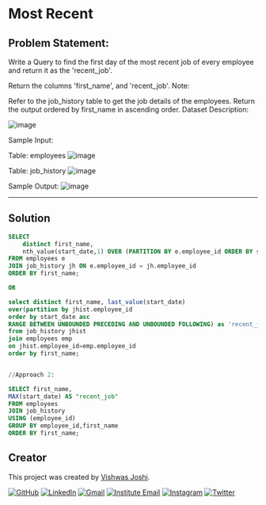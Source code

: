 # Most Recent

## Problem Statement:

Write a Query to find the first day of the most recent job of every employee and return it as the 'recent_job'.

Return the columns 'first_name', and 'recent_job'.
Note:

Refer to the job_history table to get the job details of the employees.
Return the output ordered by first_name in ascending order.
Dataset Description:

![image](https://github.com/vishwasjoshi2019/DSML/assets/98074283/70533d24-da1d-4362-beb9-3dbcd2293c81)

Sample Input:

Table: employees
![image](https://github.com/vishwasjoshi2019/DSML/assets/98074283/8ba391f5-43f3-4559-9adf-7b274a856a82)



Table: job_history
![image](https://github.com/vishwasjoshi2019/DSML/assets/98074283/2136f211-4a93-49c2-87ca-6ad9517abdf4)



Sample Output:
![image](https://github.com/vishwasjoshi2019/DSML/assets/98074283/7d2d4257-1c54-4b5f-8c9d-a70a722643b2)


---

## Solution

```sql
SELECT
    distinct first_name,
    nth_value(start_date,1) OVER (PARTITION BY e.employee_id ORDER BY start_date DESC) AS recent_job
FROM employees e
JOIN job_history jh ON e.employee_id = jh.employee_id
ORDER BY first_name;

OR

select distinct first_name, last_value(start_date)
over(partition by jhist.employee_id
order by start_date asc
RANGE BETWEEN UNBOUNDED PRECEDING AND UNBOUNDED FOLLOWING) as 'recent_job'
from job_history jhist
join employees emp 
on jhist.employee_id=emp.employee_id
order by first_name;


//Approach 2:

SELECT first_name, 
MAX(start_date) AS "recent_job" 
FROM employees 
JOIN job_history 
USING (employee_id) 
GROUP BY employee_id,first_name 
ORDER BY first_name;
```
## Creator

This project was created by [Vishwas Joshi](https://github.com/vishwasjoshi2019).


[![GitHub](https://img.shields.io/badge/GitHub-%40vishwasjoshi2019-blue)](https://github.com/vishwasjoshi2019)
[![LinkedIn](https://img.shields.io/badge/LinkedIn-%40vishwasjoshi2019-blue)](https://www.linkedin.com/in/vishwasjoshi2019/)
[![Gmail](https://img.shields.io/badge/Gmail-vishwasjoshi2019%40gmail.com-red)](mailto:vishwasjoshi2019@gmail.com)
[![Institute Email](https://img.shields.io/badge/Institute%20Email-vishwas.j%40iitgn.ac.in-red)](mailto:vishwas.j@iitgn.ac.in)
[![Instagram](https://img.shields.io/badge/Instagram-%40cursed__geek-orange)](https://www.instagram.com/cursed_geek/)
[![Twitter](https://img.shields.io/badge/Twitter-%40Vishwas79116150-blue)](https://twitter.com/Vishwas79116150)


